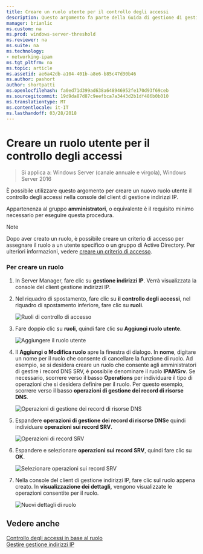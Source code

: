 ```yaml
---
title: Creare un ruolo utente per il controllo degli accessi
description: Questo argomento fa parte della Guida di gestione di gestione indirizzi IP (IPAM) in Windows Server 2016.
manager: brianlic
ms.custom: na
ms.prod: windows-server-threshold
ms.reviewer: na
ms.suite: na
ms.technology:
- networking-ipam
ms.tgt_pltfrm: na
ms.topic: article
ms.assetid: ae6a42db-a104-401b-a8e6-b85c47d30b46
ms.author: pashort
author: shortpatti
ms.openlocfilehash: fa0ed71d399ad638a648946952fe170d93f69ceb
ms.sourcegitcommit: 19d9da87d87c9eefbca7a3443d2b1df486b0b010
ms.translationtype: MT
ms.contentlocale: it-IT
ms.lasthandoff: 03/28/2018
---
```

# <a name="create-a-user-role-for-access-control"></a>Creare un ruolo utente per il controllo degli accessi

>Si applica a: Windows Server (canale annuale e virgola), Windows Server 2016

È possibile utilizzare questo argomento per creare un nuovo ruolo utente il controllo degli accessi nella console del client di gestione indirizzi IP.  
  
Appartenenza al gruppo **amministratori**, o equivalente è il requisito minimo necessario per eseguire questa procedura.  
  
> [!NOTE]  
> Dopo aver creato un ruolo, è possibile creare un criterio di accesso per assegnare il ruolo a un utente specifico o un gruppo di Active Directory. Per ulteriori informazioni, vedere [creare un criterio di accesso](../../technologies/ipam/Create-an-Access-Policy.md).  
  
### <a name="to-create-a-role"></a>Per creare un ruolo  
  
1.  In Server Manager, fare clic su **gestione indirizzi IP**. Verrà visualizzata la console del client gestione indirizzi IP.  
  
2.  Nel riquadro di spostamento, fare clic su **il controllo degli accessi**, nel riquadro di spostamento inferiore, fare clic su **ruoli**.  
  
    ![Ruoli di controllo di accesso](../../media/Create-a-User-Role-for-Access-Control/ipam_CreateUserRole_01.jpg)  
  
3.  Fare doppio clic su **ruoli**, quindi fare clic su **Aggiungi ruolo utente**.  
  
    ![Aggiungere il ruolo utente](../../media/Create-a-User-Role-for-Access-Control/ipam_CreateUserRole_02.jpg)  
  
4.  Il **Aggiungi o Modifica ruolo** apre la finestra di dialogo. In **nome**, digitare un nome per il ruolo che consente di cancellare la funzione di ruolo. Ad esempio, se si desidera creare un ruolo che consente agli amministratori di gestire i record DNS SRV, è possibile denominare il ruolo **IPAMSrv**. Se necessario, scorrere verso il basso **Operations** per individuare il tipo di operazioni che si desidera definire per il ruolo. Per questo esempio, scorrere verso il basso **operazioni di gestione dei record di risorse DNS**.  
  
    ![Operazioni di gestione dei record di risorse DNS](../../media/Create-a-User-Role-for-Access-Control/ipam_CreateUserRole_03.jpg)  
  
5.  Espandere **operazioni di gestione dei record di risorse DNS**e quindi individuare **operazioni sui record SRV**.  
  
    ![Operazioni di record SRV](../../media/Create-a-User-Role-for-Access-Control/ipam_CreateUserRole_04.jpg)  
  
6.  Espandere e selezionare **operazioni sui record SRV**, quindi fare clic su **OK**.  
  
    ![Selezionare operazioni sui record SRV](../../media/Create-a-User-Role-for-Access-Control/ipam_CreateUserRole_05.jpg)  
  
7.  Nella console del client di gestione indirizzi IP, fare clic sul ruolo appena creato. In **visualizzazione dei dettagli,** vengono visualizzate le operazioni consentite per il ruolo.  
  
    ![Nuovi dettagli di ruolo](../../media/Create-a-User-Role-for-Access-Control/ipam_CreateUserRole_06.jpg)  
  
## <a name="see-also"></a>Vedere anche  
[Controllo degli accessi in base al ruolo](Role-based-Access-Control.md)  
[Gestire gestione indirizzi IP](Manage-IPAM.md)  
  


